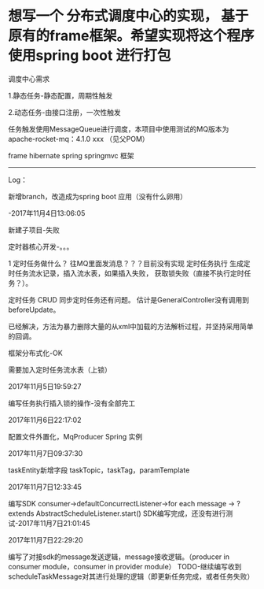 # 想写一个 分布式调度中心的实现， 基于 原有的frame框架。希望实现将这个程序使用spring boot 进行打包



调度中心需求

1.静态任务-静态配置，周期性触发

2.动态任务-由接口注册，一次性触发

任务触发使用MessageQueue进行调度，本项目中使用测试的MQ版本为 apache-rocket-mq：4.1.0 xxx （见父POM）

frame hibernate spring springmvc 框架










----------------------------------------------------------
Log：

新增branch，改造成为spring boot 应用（没有什么卵用）

-2017年11月4日13:06:05


新建子项目-失败



定时器核心开发-。。。

1 定时任务做什么？
往MQ里面发消息？？？目前没有实现
定时任务执行
生成定时任务流水记录，插入流水表，如果插入失败，
获取锁失败（直接不执行定时任务？）。

定时任务 CRUD 同步定时任务还有问题。 估计是GeneralController没有调用到 beforeUpdate。

已经解决，方法为暴力删除大量的从xml中加载的方法解析过程，并坚持采用简单的回调。

框架分布式化-OK

需要加入定时任务流水表（上锁）


2017年11月5日19:59:27

编写任务执行插入锁的操作-没有全部完工


2017年11月6日22:17:02

配置文件外置化，MqProducer Spring 实例


2017年11月7日09:37:30

taskEntity新增字段 taskTopic，taskTag，paramTemplate


2017年11月7日12:33:45

编写SDK
consumer->defaultConcurrectListener->for each message -> ? extends AbstractScheduleListener.start()
SDK编写完成，还没有进行测试-2017年11月7日21:01:45


2017年11月7日22:29:20

编写了对接sdk的message发送逻辑，message接收逻辑。（producer in consumer module，consumer in provider module）
TODO-继续编写收到  scheduleTaskMessage对其进行处理的逻辑（即更新任务完成，或者任务失败）








